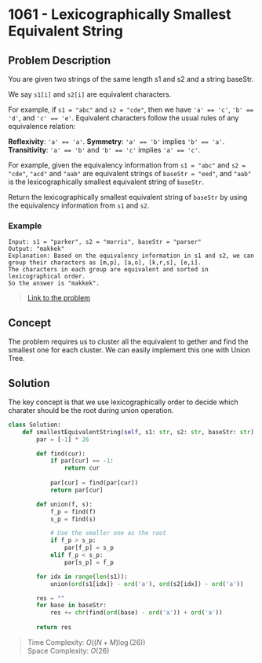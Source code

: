 # 1061 - Lexicographically Smallest Equivalent String

## Problem Description

You are given two strings of the same length s1 and s2 and a string baseStr.

We say `s1[i]` and `s2[i]` are equivalent characters.

For example, if `s1 = "abc"` and `s2 = "cde"`, then we have `'a' == 'c'`, `'b' == 'd'`, and `'c' == 'e'`.
Equivalent characters follow the usual rules of any equivalence relation:

**Reflexivity**: `'a' == 'a'`.
**Symmetry**: `'a' == 'b'` implies `'b' == 'a'`.
**Transitivity**: `'a' == 'b'` and `'b' == 'c'` implies `'a' == 'c'`.

For example, given the equivalency information from `s1 = "abc"` and `s2 = "cde"`, `"acd"` and `"aab"` are equivalent strings of `baseStr = "eed"`, and `"aab"` is the lexicographically smallest equivalent string of `baseStr`.

Return the lexicographically smallest equivalent string of `baseStr` by using the equivalency information from `s1` and `s2`.

### Example

```text
Input: s1 = "parker", s2 = "morris", baseStr = "parser"
Output: "makkek"
Explanation: Based on the equivalency information in s1 and s2, we can group their characters as [m,p], [a,o], [k,r,s], [e,i].
The characters in each group are equivalent and sorted in lexicographical order.
So the answer is "makkek".
```

> [Link to the problem](lexicographically-smallest-equivalent-string)

## Concept

The problem requires us to cluster all the equivalent to gether and find the smallest one for each cluster. We can easily implement this one with Union Tree.

## Solution

The key concept is that we use lexicographically order to decide which charater should be the root during union operation.

```python
class Solution:
    def smallestEquivalentString(self, s1: str, s2: str, baseStr: str) -> str:
        par = [-1] * 26

        def find(cur):
            if par[cur] == -1:
                return cur
            
            par[cur] = find(par[cur])
            return par[cur]

        def union(f, s):
            f_p = find(f)
            s_p = find(s)

            # Use the smaller one as the root
            if f_p > s_p:
                par[f_p] = s_p
            elif f_p < s_p:
                par[s_p] = f_p

        for idx in range(len(s1)):
            union(ord(s1[idx]) - ord('a'), ord(s2[idx]) - ord('a'))

        res = ""        
        for base in baseStr:
            res += chr(find(ord(base) - ord('a')) + ord('a'))
        
        return res
```

> Time Complexity: $O((N + M)\log(26))$ \
> Space Complexity: $O(26)$
